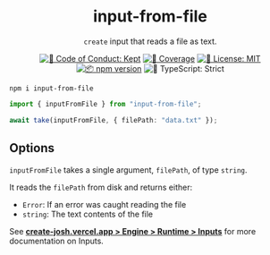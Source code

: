 <h1 align="center">input-from-file</h1>

<p align="center"><code>create</code> input that reads a file as text.</p>

<p align="center">
	<a href="https://github.com/JoshuaKGoldberg/input-from-file/blob/main/.github/CODE_OF_CONDUCT.md" target="_blank"><img alt="🤝 Code of Conduct: Kept" src="https://img.shields.io/badge/%F0%9F%A4%9D_code_of_conduct-kept-21bb42" /></a>
	<a href="https://codecov.io/gh/JoshuaKGoldberg/input-from-file" target="_blank"><img alt="🧪 Coverage" src="https://img.shields.io/codecov/c/github/JoshuaKGoldberg/input-from-file?label=%F0%9F%A7%AA%20coverage" /></a>
	<a href="https://github.com/JoshuaKGoldberg/input-from-file/blob/main/LICENSE.md" target="_blank"><img alt="📝 License: MIT" src="https://img.shields.io/badge/%F0%9F%93%9D_license-MIT-21bb42.svg"></a>
	<a href="http://npmjs.com/package/input-from-file"><img alt="📦 npm version" src="https://img.shields.io/npm/v/input-from-file?color=21bb42&label=%F0%9F%93%A6%20npm" /></a>
	<img alt="💪 TypeScript: Strict" src="https://img.shields.io/badge/%F0%9F%92%AA_typescript-strict-21bb42.svg" />
</p>

```shell
npm i input-from-file
```

```ts
import { inputFromFile } from "input-from-file";

await take(inputFromFile, { filePath: "data.txt" });
```

## Options

`inputFromFile` takes a single argument, `filePath`, of type `string`.

It reads the `filePath` from disk and returns either:

- `Error`: If an error was caught reading the file
- `string`: The text contents of the file

See **[create-josh.vercel.app > Engine > Runtime > Inputs](https://create-josh.vercel.app/engine/runtime/inputs)** for more documentation on Inputs.
